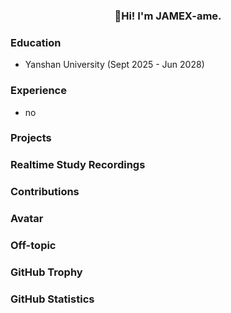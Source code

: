 <!-- <div align="center">
  <img src="https://avatars.githubusercontent.com/u/19223209?v=4" alt="" size="64" height="64" width="64" style="border: 2px solid black; border-radius: 50%;"></img>
</div> -->

<h3 align="center">
  👋Hi! I'm JAMEX-ame.
</h3>

<!-- <p align="center">
  <a href="mailto:chenyejin2004@stumail.ysu.edu.cn">Email</a> |
  <a href="https://space.bilibili.com/10556301" target="_blank">Bilibili</a> |
  <a href="https://twitter.com/255p_twi" target="_blank">Twitter</a> |
  <a href="https://www.youtube.com/channel/UCnGsBkjtNacIi9qX3WbU20Q" target="_blank">Youtube</a>
</p> -->

### Education

- Yanshan University (Sept 2025 - Jun 2028)

### Experience

- no

### Projects

<!-- <details>
<summary>2024 projects</summary>

- [(Rust) 255doesnotexist/lintestor](https://github.com/255doesnotexist/lintestor)
  - Yet another Linux package testor
- [(Rust) 255doesnotexist/ruskgpt](https://github.com/255doesnotexist/ruskgpt)
  - Yet another async CLI LLM interface
  - Local LLM Agent for you (WIP)
- [255doesnotexist/translations]() ([online site](https://255doesnotexist.github.io/translations/))
  - 汉化文章翻译集散地。 -->

<!-- </details> -->

### Realtime Study Recordings

<!-- <details>
<summary>The Rust Language - 2024 Spring</summary>

- [(The Rust Language Book exercises) 255doesnotexist/rust-lang-learning-examples](https://github.com/255doesnotexist/rust-lang-learning-examples)

</details>

<details>
<summary>rCore Camp - 2024 Spring</summary>

- [(OSComp 2024 Part.1 Rustlings, 110 of 110 tasks completed) LearningOS/rust-rustlings-2024-spring-255doesnotexist](https://github.com/LearningOS/rust-rustlings-2024-spring-255doesnotexist)

- [(OSComp 2024 Part.2 rCore OS Lab, 4 of 8 tasks completed) LearningOS/2024s-rcore-255doesnotexist](https://github.com/LearningOS/2024s-rcore-255doesnotexist)

- [(rCore OS Lab ch1 finished at main branch) 255doesnotexist/rCore-Tutorial-Code-2024S](https://github.com/255doesnotexist/rCore-Tutorial-Code-2024S)

- 烂尾了，正如主播的人生一般。

</details>

<details>
<summary>EulixOS Camp - 2024 Spring</summary>

- [(EulixOS 2024 Stage 1, 100 of 100 scored) 255doesnotexist/eulixos-2024-exercises-stage-1](https://github.com/255doesnotexist/eulixos-2024-exercises-stage-1)

- [(EulixOS 2024 Stage 2, 100 of 100 scored) 255doesnotexist/eulixos-2024-exercises-stage-2](https://github.com/255doesnotexist/eulixos-2024-exercises-stage-2)

</details>

<details>
<summary>YSU Campus - 2024 Spring</summary>

- [(YSU Data Analyze Class 2024 Spring) 255doesnotexist/YSUDataAnalyze2024Spring](https://github.com/255doesnotexist/YSUDataAnalyze2024Spring)
  
- [(SUT Numerical Analysis 2024 Spring) 255doesnotexist/SUTNumericalAnalysis](https://github.com/255doesnotexist/SUTNumericalAnalysis)

</details> -->

### Contributions

<!-- <details>
<summary>Expand</summary>

- those are outdated. 而且我也懒得写了。

- [(python & torch) 255doesnotexist/VIPS_co_visible_object_matching](https://github.com/255doesnotexist/VIPS_co_visible_object_matching) 

- [(jquery modifying) 255doesnotexist/tianyitap](https://github.com/255doesnotexist/tianyitap)
  [(online demo)](https://tianyitap.vercel.app)

- [(nodejs) ChatLunaLab/chatluna](https://github.com/ChatLunaLab/chatluna)

</details> -->

### Avatar 

<!-- - [Picrewの「キラキラ鱈メーカー3」でつくったよ！ ](https://picrew.me/share?cd=6oEa93XYuq) （#Picrew #キラキラ鱈メーカー3）  -->

### Off-topic

<!-- <details>
<summary>Expand</summary>

- Also a vocaloid / vocal-synth music producer. Some those of videos are already over 10w views.
- Made homebrew UTAU voice bank on 2019. Distribution is still available on [Gitee](https://pfasoffical.gitee.io/). (Dubbing for Li's OC Jingcheng Cuo)
- Created a UTAU recording application for Android with Xamarin on 2020 but source code is lost now. Binary package is available here: [Link](is-going-to-fill-later).
- Participated in greendam voicebank AI-lization project. Made very first version voice-bank in DiffSinger and SVC-families on Dec. 2022.
- Made a modified DDSP-SVC fork to enable [东洋雪莲](https://www.bilibili.com/video/BV1NV411F7Z9/) singing with higher, even unlimited voice pitch. (working privately)
- Start using [博客园](https://www.cnblogs.com/CodeBuilder/p/6158435.html) for my homebrew software auto-updating features on 2016.
- Created [Minesweeper game](https://github.com/lvneg1/minesweeper-in-cmd), Novel reader, C/S structural Chatting Room app (based on bar
e winsock32 lol) in Windows console with mouse click supported in the spare time of secondary school competitive programming training. (that GitHub account is no longer used tho)

</details> -->

### GitHub Trophy

<!-- [![trophy](https://github-profile-trophy.vercel.app/?username=255doesnotexist)](https://github.com/ryo-ma/github-profile-trophy) -->


### GitHub Statistics

<!-- <span>
  <a href="https://www.github.com/255doesnotexist">
     <img src="https://github-readme-stats.vercel.app/api?username=255doesnotexist&show_icons=true&layout=compact&count_private=true&hide_title=true&theme=default" alt="GitHub Stats" height="185px" />
  </a>
</span>


> 
> The best time to plant a tree is 20 years ago. The second-best time is now.

{{黑幕|那都是骗人的 }} -->



